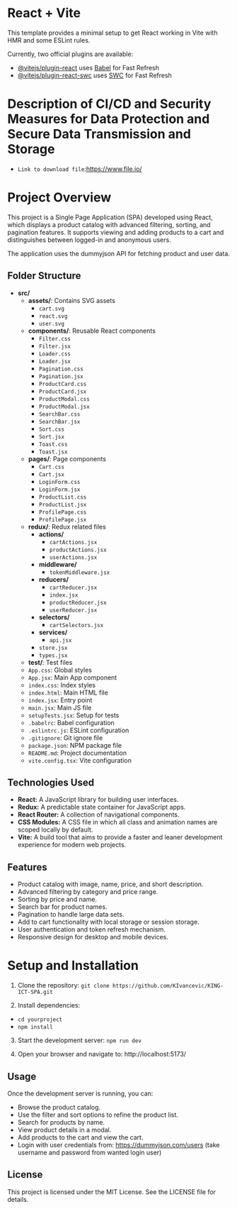 # React + Vite

This template provides a minimal setup to get React working in Vite with HMR and some ESLint rules.

Currently, two official plugins are available:

- [@vitejs/plugin-react](https://github.com/vitejs/vite-plugin-react/blob/main/packages/plugin-react/README.md) uses [Babel](https://babeljs.io/) for Fast Refresh
- [@vitejs/plugin-react-swc](https://github.com/vitejs/vite-plugin-react-swc) uses [SWC](https://swc.rs/) for Fast Refresh

# Description of CI/CD and Security Measures for Data Protection and Secure Data Transmission and Storage

- `Link to download file`:https://www.file.io/

# Project Overview

This project is a Single Page Application (SPA) developed using React, which displays a product catalog with advanced filtering, sorting, and pagination features. It supports viewing and adding products to a cart and distinguishes between logged-in and anonymous users.

The application uses the dummyjson API for fetching product and user data.

## Folder Structure

- **src/**
  - **assets/**: Contains SVG assets
    - `cart.svg`
    - `react.svg`
    - `user.svg`
  - **components/**: Reusable React components
    - `Filter.css`
    - `Filter.jsx`
    - `Loader.css`
    - `Loader.jsx`
    - `Pagination.css`
    - `Pagination.jsx`
    - `ProductCard.css`
    - `ProductCard.jsx`
    - `ProductModal.css`
    - `ProductModal.jsx`
    - `SearchBar.css`
    - `SearchBar.jsx`
    - `Sort.css`
    - `Sort.jsx`
    - `Toast.css`
    - `Toast.jsx`
  - **pages/**: Page components
    - `Cart.css`
    - `Cart.jsx`
    - `LoginForm.css`
    - `LoginForm.jsx`
    - `ProductList.css`
    - `ProductList.jsx`
    - `ProfilePage.css`
    - `ProfilePage.jsx`
  - **redux/**: Redux related files
    - **actions/**
      - `cartActions.jsx`
      - `productActions.jsx`
      - `userActions.jsx`
    - **middleware/**
      - `tokenMiddleware.jsx`
    - **reducers/**
      - `cartReducer.jsx`
      - `index.jsx`
      - `productReducer.jsx`
      - `userReducer.jsx`
    - **selectors/**
      - `cartSelectors.jsx`
    - **services/**
      - `api.jsx`
    - `store.jsx`
    - `types.jsx`
  - **test/**: Test files
  - `App.css`: Global styles
  - `App.jsx`: Main App component
  - `index.css`: Index styles
  - `index.html`: Main HTML file
  - `index.jsx`: Entry point
  - `main.jsx`: Main JS file
  - `setupTests.jsx`: Setup for tests
  - `.babelrc`: Babel configuration
  - `.eslintrc.js`: ESLint configuration
  - `.gitignore`: Git ignore file
  - `package.json`: NPM package file
  - `README.md`: Project documentation
  - `vite.config.tsx`: Vite configuration

## Technologies Used

- **React:** A JavaScript library for building user interfaces.
- **Redux:** A predictable state container for JavaScript apps.
- **React Router:** A collection of navigational components.
- **CSS Modules:** A CSS file in which all class and animation names are scoped locally by default.
- **Vite:** A build tool that aims to provide a faster and leaner development experience for modern web projects.

## Features

- Product catalog with image, name, price, and short description.
- Advanced filtering by category and price range.
- Sorting by price and name.
- Search bar for product names.
- Pagination to handle large data sets.
- Add to cart functionality with local storage or session storage.
- User authentication and token refresh mechanism.
- Responsive design for desktop and mobile devices.

# Setup and Installation

1. Clone the repository: `git clone https://github.com/KIvancevic/KING-ICT-SPA.git`

2. Install dependencies:

- `cd yourproject`
- `npm install`

3. Start the development server: `npm run dev`

4. Open your browser and navigate to: http://localhost:5173/

## Usage

Once the development server is running, you can:

- Browse the product catalog.
- Use the filter and sort options to refine the product list.
- Search for products by name.
- View product details in a modal.
- Add products to the cart and view the cart.
- Login with user credentials from: https://dummyjson.com/users (take username and password from wanted login user)

## License

This project is licensed under the MIT License. See the LICENSE file for details.
